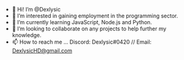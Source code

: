 - 👋 Hi! I’m @Dexlysic
- 👀 I’m interested in gaining employment in the programming sector.
- 🌱 I’m currently learning JavaScript, Node.js and Python.
- 💞️ I’m looking to collaborate on any projects to help further my knowledge.
- 📫 How to reach me ... Discord: Dexlysic#0420 // Email: DexlysicHD@gmail.com

<!---
Dexlysic/Dexlysic is a ✨ special ✨ repository because its `README.md` (this file) appears on your GitHub profile.
You can click the Preview link to take a look at your changes.
--->
